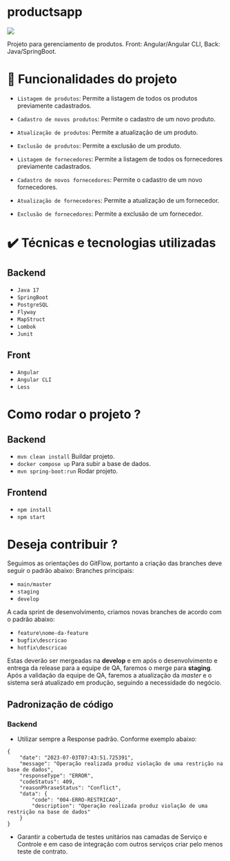 # productsapp

<img src="http://img.shields.io/static/v1?label=STATUS&message=EM%20DESENVOLVIMENTO&color=GREEN&style=for-the-badge"/>

Projeto para gerenciamento de produtos. Front: Angular/Angular CLI, Back: Java/SpringBoot.

# :hammer: Funcionalidades do projeto

- `Listagem de produtos`: Permite a listagem de todos os produtos previamente cadastrados.
- `Cadastro de novos produtos`: Permite o cadastro de um novo produto.
- `Atualização de produtos`: Permite a atualização de um produto.
- `Exclusão de produtos`: Permite a exclusão de um produto.

- `Listagem de fornecedores`: Permite a listagem de todos os fornecedores previamente cadastrados.
- `Cadastro de novos fornecedores`: Permite o cadastro de um novo fornecedores.
- `Atualização de fornecedores`: Permite a atualização de um fornecedor.
- `Exclusão de fornecedores`: Permite a exclusão de um fornecedor.



# ✔️ Técnicas e tecnologias utilizadas
## Backend
- ``Java 17``
- ``SpringBoot``
- ``PostgreSQL``
- ``Flyway``
- ``MapStruct``
- ``Lombok``
- ``Junit``

## Front
- ``Angular``
- ``Angular CLI``
- ``Less``

# Como rodar o projeto ?

## Backend

- `mvn clean install` Buildar projeto.
- `docker compose up` Para subir a base de dados.
- `mvn spring-boot:run` Rodar projeto.

## Frontend

- `npm install`
- `npm start`

# Deseja contribuir ?

Seguimos as orientações do GitFlow, portanto a criação das branches deve seguir o padrão abaixo:
Branches principais:

- `main/master`
- `staging`
- `develop`

A cada sprint de desenvolvimento, criamos novas branches de acordo com o padrão abaixo:

- `feature\nome-da-feature`
- `bugfix\descricao`
- `hotfix\descricao`

Estas deverão ser mergeadas na **develop** e em após o desenvolvimento e entrega da release para a equipe de QA, faremos o merge para **staging**. Após a validação da equipe de QA, faremos a atualização da *master* e o sistema será atualizado em produção, seguindo a necessidade do negócio. 

## Padronização de código

### Backend
- Utilizar sempre a Response padrão. Conforme exemplo abaixo:
```
{
    "date": "2023-07-03T07:43:51.725391",
    "message": "Operação realizada produz violação de uma restrição na base de dados",
    "responseType": "ERROR",
    "codeStatus": 409,
    "reasonPhraseStatus": "Conflict",
    "data": {
        "code": "004-ERRO-RESTRICAO",
        "description": "Operação realizada produz violação de uma restrição na base de dados"
    }
}
```
- Garantir a cobertuda de testes unitários nas camadas de Serviço e Controle e em caso de integração com outros serviços criar pelo menos teste de contrato.
